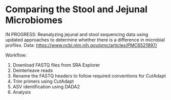 # Comparing the Stool and Jejunal Microbiomes
IN PROGRESS: Reanalyzing jejunal and stool sequencing data using updated approaches to determine whether there is a difference in microbial profiles. Data: https://www.ncbi.nlm.nih.gov/pmc/articles/PMC6521997/

Workflow:
1. Download FASTQ files from SRA Explorer
2. Deinterleave reads
3. Rename the FASTQ headers to follow required conventions for CutAdapt
4. Trim primers using CutAdapt
5. ASV identification using DADA2
6. Analysis
